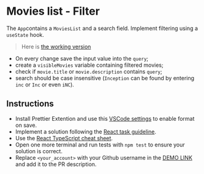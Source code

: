 # Movies list - Filter

The `App`contains a `MoviesList` and a search field. Implement filtering using a `useState` hook.

> Here is [the working version](https://mate-academy.github.io/react_movies-list-filter/)

- On every change save the input value into the `query`;
- create a `visibleMovies` variable containing filtered movies;
- check if `movie.title` or `movie.description` contains `query`;
- search should be case insensitive (`Inception` can be found by entering `inc` or `Inc` or even `iNC`).

## Instructions
- Install Prettier Extention and use this [VSCode settings](https://mate-academy.github.io/fe-program/tools/vscode/settings.json) to enable format on save.
- Implement a solution following the [React task guideline](https://github.com/mate-academy/react_task-guideline#react-tasks-guideline).
- Use the [React TypeScript cheat sheet](https://mate-academy.github.io/fe-program/js/extra/react-typescript).
- Open one more terminal and run tests with `npm test` to ensure your solution is correct.
- Replace `<your_account>` with your Github username in the [DEMO LINK](https://sapnachoudhary06.github.io/react_movies-list-filter/) and add it to the PR description.
